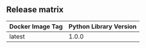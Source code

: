 ## Release matrix

| Docker Image Tag | Python Library Version |
|------------------|------------------------|
| latest           | 1.0.0                  |
